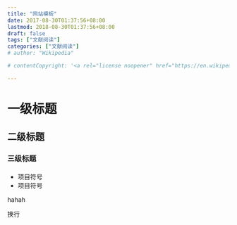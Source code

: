 ```yaml
---
title: "网站模板"
date: 2017-08-30T01:37:56+08:00
lastmod: 2018-08-30T01:37:56+08:00
draft: false
tags: ["文献阅读"]
categories: ["文献阅读"]
# author: "Wikipedia"

# contentCopyright: '<a rel="license noopener" href="https://en.wikipedia.org/wiki/Wikipedia:Text_of_Creative_Commons_Attribution-ShareAlike_3.0_Unported_License" target="_blank">Creative Commons Attribution-ShareAlike License</a>'

---
```


# 一级标题

## 二级标题
### 三级标题
#### 
- 项目符号
- 项目符号

hahah

换行


